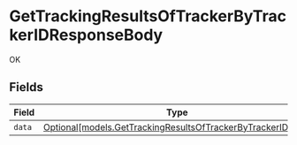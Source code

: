 # GetTrackingResultsOfTrackerByTrackerIDResponseBody

OK


## Fields

| Field                                                                                                                  | Type                                                                                                                   | Required                                                                                                               | Description                                                                                                            |
| ---------------------------------------------------------------------------------------------------------------------- | ---------------------------------------------------------------------------------------------------------------------- | ---------------------------------------------------------------------------------------------------------------------- | ---------------------------------------------------------------------------------------------------------------------- |
| `data`                                                                                                                 | [Optional[models.GetTrackingResultsOfTrackerByTrackerIDData]](../models/gettrackingresultsoftrackerbytrackeriddata.md) | :heavy_minus_sign:                                                                                                     | N/A                                                                                                                    |